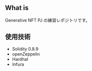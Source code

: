 ## What is

Generative NFT PJ の練習レポジトリです。

## 使用技術

- Solidity 0.8.9
- openZeppelin
- Hardhat
- Infura

